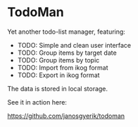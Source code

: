 TodoMan
=======

Yet another todo-list manager, featuring:
 
- TODO: Simple and clean user interface
- TODO: Group items by target date
- TODO: Group items by topic
- TODO: Import from ikog format
- TODO: Export in ikog format

The data is stored in local storage. 

See it in action here:

https://github.com/janosgyerik/todoman

